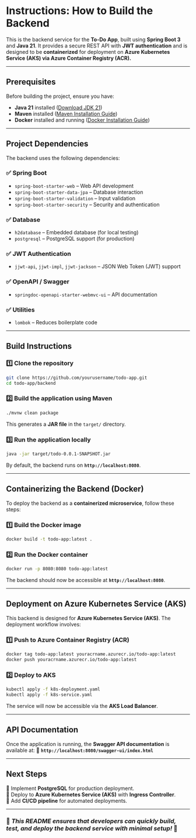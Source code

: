 # Instructions: How to Build the Backend

This is the backend service for the **To-Do App**, built using **Spring Boot 3** and **Java 21**. It provides a secure REST API with **JWT authentication** and is designed to be **containerized** for deployment on **Azure Kubernetes Service (AKS) via Azure Container Registry (ACR).**

---

## Prerequisites

Before building the project, ensure you have:

- **Java 21** installed ([Download JDK 21](https://jdk.java.net/21/))
- **Maven** installed ([Maven Installation Guide](https://maven.apache.org/install.html))
- **Docker** installed and running ([Docker Installation Guide](https://docs.docker.com/get-docker/))

---

## Project Dependencies

The backend uses the following dependencies:

### ✅ **Spring Boot**
- `spring-boot-starter-web` – Web API development
- `spring-boot-starter-data-jpa` – Database interaction
- `spring-boot-starter-validation` – Input validation
- `spring-boot-starter-security` – Security and authentication

### ✅ **Database**
- `h2database` – Embedded database (for local testing)
- `postgresql` – PostgreSQL support (for production)

### ✅ **JWT Authentication**
- `jjwt-api`, `jjwt-impl`, `jjwt-jackson` – JSON Web Token (JWT) support

### ✅ **OpenAPI / Swagger**
- `springdoc-openapi-starter-webmvc-ui` – API documentation

### ✅ **Utilities**
- `lombok` – Reduces boilerplate code

---

## Build Instructions

### 1️⃣ **Clone the repository**
```sh
git clone https://github.com/yourusername/todo-app.git
cd todo-app/backend
```

### 2️⃣ **Build the application using Maven**
```sh
./mvnw clean package
```
This generates a **JAR file** in the `target/` directory.

### 3️⃣ **Run the application locally**
```sh
java -jar target/todo-0.0.1-SNAPSHOT.jar
```
By default, the backend runs on **`http://localhost:8080`**.

---

## Containerizing the Backend (Docker)

To deploy the backend as a **containerized microservice**, follow these steps:

### 1️⃣ **Build the Docker image**
```sh
docker build -t todo-app:latest .
```

### 2️⃣ **Run the Docker container**
```sh
docker run -p 8080:8080 todo-app:latest
```

The backend should now be accessible at **`http://localhost:8080`**.

---

## Deployment on Azure Kubernetes Service (AKS)

This backend is designed for **Azure Kubernetes Service (AKS)**. The deployment workflow involves:

### **1️⃣ Push to Azure Container Registry (ACR)**
```sh
docker tag todo-app:latest youracrname.azurecr.io/todo-app:latest
docker push youracrname.azurecr.io/todo-app:latest
```

### **2️⃣ Deploy to AKS**
```sh
kubectl apply -f k8s-deployment.yaml
kubectl apply -f k8s-service.yaml
```

The service will now be accessible via the **AKS Load Balancer**.

---

## API Documentation

Once the application is running, the **Swagger API documentation** is available at:
📌 **`http://localhost:8080/swagger-ui/index.html`**

---

## Next Steps
🔹 Implement **PostgreSQL** for production deployment.  
🔹 Deploy to **Azure Kubernetes Service (AKS)** with **Ingress Controller**.  
🔹 Add **CI/CD pipeline** for automated deployments.

---

### 🚀 *This README ensures that developers can quickly build, test, and deploy the backend service with minimal setup!* 🚀
